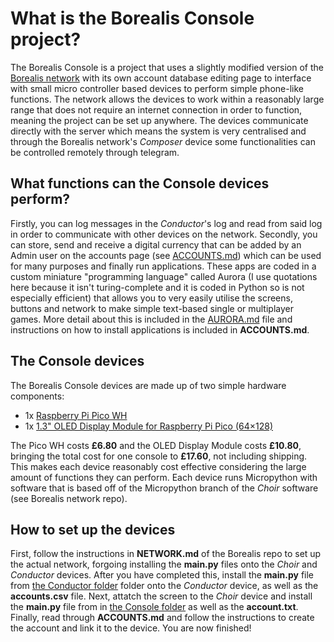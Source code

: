 # What is the Borealis Console project?
The Borealis Console is a project that uses a slightly modified version of the [Borealis network](https://github.com/LindenLaboratory/Borealis) with its own account database editing page to interface with small micro controller based devices to perform simple phone-like functions. The network allows the devices to work within a reasonably large range that does not require an internet connection in order to function, meaning the project can be set up anywhere. The devices communicate directly with the server which means the system is very centralised and through the Borealis network's _Composer_ device some functionalities can be controlled remotely through telegram.

## What functions can the Console devices perform?
Firstly, you can log messages in the _Conductor_'s log and read from said log in order to communicate with other devices on the network. Secondly, you can store, send and receive a digital currency that can be added by an Admin user on the accounts page (see [ACCOUNTS.md](ACCOUNTS.md)) which can be used for many purposes and finally run applications. These apps are coded in a custom miniature "programming language" called Aurora (I use quotations here because it isn't turing-complete and it is coded in Python so is not especially efficient) that allows you to very easily utilise the screens, buttons and network to make simple text-based single or multiplayer games. More detail about this is included in the [AURORA.md](AURORA.md) file and instructions on how to install applications is included in **ACCOUNTS.md**.

## The Console devices
The Borealis Console devices are made up of two simple hardware components:

- 1x [Raspberry Pi Pico WH](https://thepihut.com/products/raspberry-pi-pico-w?variant=41952994787523)
- 1x [1.3" OLED Display Module for Raspberry Pi Pico (64×128)
](https://thepihut.com/products/1-3-oled-display-module-for-raspberry-pi-pico-64x128?variant=39810640117955&currency=GBP&utm_medium=product_sync&utm_source=google&utm_content=sag_organic&utm_campaign=sag_organic&gad_source=1&gclid=CjwKCAjwko21BhAPEiwAwfaQCEHjXfxdrGalaUam1pjJR0_vidUftZoUu51jIuVXq9I01RZoHpKw5BoCeWQQAvD_BwE)

The Pico WH costs **£6.80** and the OLED Display Module costs **£10.80**, bringing the total cost for one console to **£17.60**, not including shipping. This makes each device reasonably cost effective considering the large amount of functions they can perform. Each device runs Micropython with software that is based off of the Micropython branch of the _Choir_ software (see Borealis network repo).

## How to set up the devices
First, follow the instructions in **NETWORK.md** of the Borealis repo to set up the actual network, forgoing installing the **main.py** files onto the _Choir_ and _Conductor_ devices. After you have completed this, install the **main.py** file from [the Conductor folder](Conductor) folder onto the _Conductor_ device, as well as the **accounts.csv** file. Next, attatch the screen to the _Choir_ device and install the **main.py** file from in [the Console folder](Console) as well as the **account.txt**. Finally, read through **ACCOUNTS.md** and follow the instructions to create the account and link it to the device. You are now finished!
